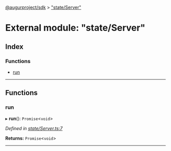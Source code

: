 [@augurproject/sdk](../README.md) > ["state/Server"](../modules/_state_server_.md)

# External module: "state/Server"

## Index

### Functions

* [run](_state_server_.md#run)

---

## Functions

<a id="run"></a>

###  run

▸ **run**(): `Promise`<`void`>

*Defined in [state/Server.ts:7](https://github.com/AugurProject/augur/blob/1991ef64ef/packages/augur-sdk/src/state/Server.ts#L7)*

**Returns:** `Promise`<`void`>

___

